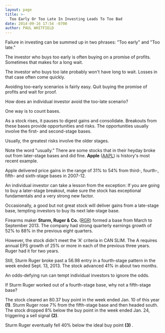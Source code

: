 ```yaml
---
layout: page
title: >-
  Too Early Or Too Late In Investing Leads To Too Bad
date: 2014-09-16 17:54 -0700
author: PAUL WHITFIELD
---
```





Failure in investing can be summed up in two phrases: "Too early" and "Too late."


The investor who buys too early is often buying on a promise of profits. Sometimes that makes for a long wait.


The investor who buys too late probably won't have long to wait. Losses in that case often come quickly.


Avoiding too-early scenarios is fairly easy. Quit buying the promise of profits and wait for proof.


How does an individual investor avoid the too-late scenario?


One way is to count bases.


As a stock rises, it pauses to digest gains and consolidate. Breakouts from these bases provide opportunities and risks. The opportunities usually involve the first- and second-stage bases.


Usually, the greatest risks involve the older stages.


Note the word "usually." There are some stocks that in their heyday broke out from later-stage bases and did fine. **Apple** ([AAPL](https://research.investors.com/quote.aspx?symbol=AAPL)) is history's most recent example.


Apple delivered price gains in the range of 31% to 54% from third-, fourth-, fifth- and sixth-stage bases in 2007-12.


An individual investor can take a lesson from the exception: If you are going to buy a later-stage breakout, make sure the stock has exceptional fundamentals and a very strong new factor.


Occasionally, a good but not great stock will deliver gains from a late-stage base, tempting investors to buy its next late-stage base.


Firearms maker **Sturm, Ruger & Co.** ([RGR](https://research.investors.com/quote.aspx?symbol=RGR)) formed a base from March to September 2013. The company had strong quarterly earnings growth of 52% to 88% in the previous eight quarters.


However, the stock didn't meet the 'A' criteria in CAN SLIM. The A requires annual EPS growth of 25% or more in each of the previous three years. Ruger had it for two years.


Still, Sturm Ruger broke past a 56.98 entry in a fourth-stage pattern in the week ended Sept. 13, 2013. The stock advanced 41% in about two months.


An odds-defying run can tempt individual investors to ignore the odds.


If Sturm Ruger worked out of a fourth-stage base, why not a fifth-stage base?


The stock cleared an 80.37 buy point in the week ended Jan. 10 of this year **(1)**. Sturm Ruger rose 7% from the fifth-stage base and then headed south. The stock dropped 8% below the buy point in the week ended Jan. 24, triggering a sell signal **(2)**.


Sturm Ruger eventually fell 40% below the ideal buy point **(3)** .




